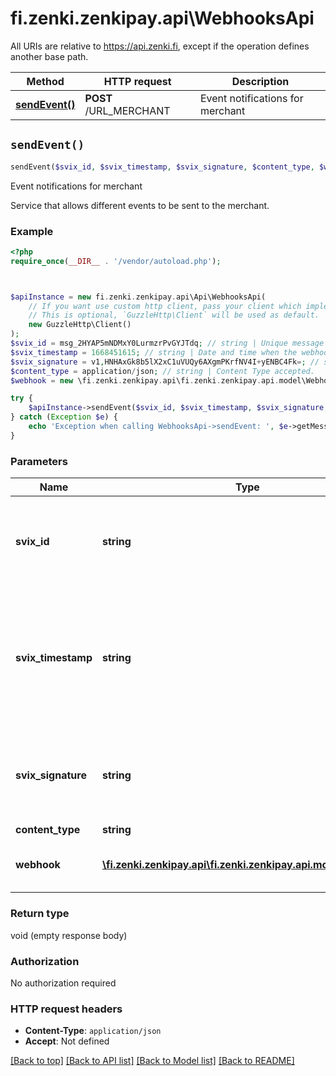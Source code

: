 # fi.zenki.zenkipay.api\WebhooksApi

All URIs are relative to https://api.zenki.fi, except if the operation defines another base path.

| Method | HTTP request | Description |
| ------------- | ------------- | ------------- |
| [**sendEvent()**](WebhooksApi.md#sendEvent) | **POST** /URL_MERCHANT | Event notifications for merchant |


## `sendEvent()`

```php
sendEvent($svix_id, $svix_timestamp, $svix_signature, $content_type, $webhook)
```

Event notifications for merchant

Service that allows different events to be sent to the merchant.

### Example

```php
<?php
require_once(__DIR__ . '/vendor/autoload.php');



$apiInstance = new fi.zenki.zenkipay.api\Api\WebhooksApi(
    // If you want use custom http client, pass your client which implements `GuzzleHttp\ClientInterface`.
    // This is optional, `GuzzleHttp\Client` will be used as default.
    new GuzzleHttp\Client()
);
$svix_id = msg_2HYAP5mNDMxY0LurmzrPvGYJTdq; // string | Unique message identifier for the webhook message. This identifier is unique across all messages, but will be the same when the same webhook is forwarded (for example, due to a previous error).
$svix_timestamp = 1668451615; // string | Date and time when the webhook is sent to the merchant, in milliseconds and UTC format.  The Unix epoch (or Unix time or POSIX time or Unix timestamp) is the number of seconds elapsed since January 1, 1970 (midnight UTC/GMT), not counting leap seconds (in ISO 8601: 1970-01-01T00: 00:00Z)
$svix_signature = v1,HNHAxGk8b5lX2xC1uVUQy6AXgmPKrfNV4I+yENBC4Fk=; // string | Base64 encoded signature (delimited by spaces) on the sent content, the signature is generated from the following structure: signed_content = \"${svix_id}.${svix_timestamp}.${body}\".
$content_type = application/json; // string | Content Type accepted.
$webhook = new \fi.zenki.zenkipay.api\fi.zenki.zenkipay.api.model\Webhook(); // \fi.zenki.zenkipay.api\fi.zenki.zenkipay.api.model\Webhook | A JSON structure will be sent that will have the information about the event to notify the merchant.

try {
    $apiInstance->sendEvent($svix_id, $svix_timestamp, $svix_signature, $content_type, $webhook);
} catch (Exception $e) {
    echo 'Exception when calling WebhooksApi->sendEvent: ', $e->getMessage(), PHP_EOL;
}
```

### Parameters

| Name | Type | Description  | Notes |
| ------------- | ------------- | ------------- | ------------- |
| **svix_id** | **string**| Unique message identifier for the webhook message. This identifier is unique across all messages, but will be the same when the same webhook is forwarded (for example, due to a previous error). | |
| **svix_timestamp** | **string**| Date and time when the webhook is sent to the merchant, in milliseconds and UTC format.  The Unix epoch (or Unix time or POSIX time or Unix timestamp) is the number of seconds elapsed since January 1, 1970 (midnight UTC/GMT), not counting leap seconds (in ISO 8601: 1970-01-01T00: 00:00Z) | |
| **svix_signature** | **string**| Base64 encoded signature (delimited by spaces) on the sent content, the signature is generated from the following structure: signed_content &#x3D; \&quot;${svix_id}.${svix_timestamp}.${body}\&quot;. | |
| **content_type** | **string**| Content Type accepted. | |
| **webhook** | [**\fi.zenki.zenkipay.api\fi.zenki.zenkipay.api.model\Webhook**](../Model/Webhook.md)| A JSON structure will be sent that will have the information about the event to notify the merchant. | [optional] |

### Return type

void (empty response body)

### Authorization

No authorization required

### HTTP request headers

- **Content-Type**: `application/json`
- **Accept**: Not defined

[[Back to top]](#) [[Back to API list]](../../README.md#endpoints)
[[Back to Model list]](../../README.md#models)
[[Back to README]](../../README.md)
